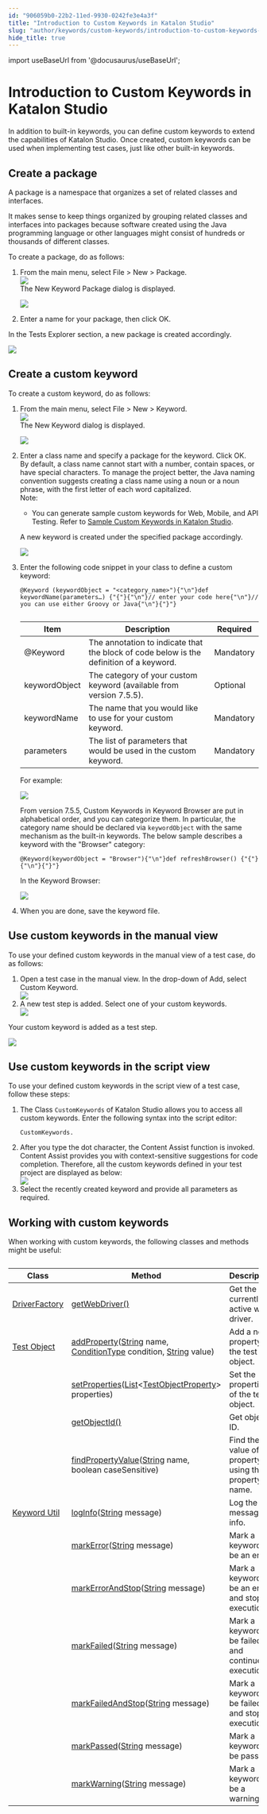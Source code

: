 ```yaml
---
id: "906059b0-22b2-11ed-9930-0242fe3e4a3f"
title: "Introduction to Custom Keywords in Katalon Studio"
slug: "author/keywords/custom-keywords/introduction-to-custom-keywords-in-katalon-studio"
hide_title: true
---
```

import useBaseUrl from '@docusaurus/useBaseUrl';


# <a id="id" class="anchor_top_offset"/><a id="ariaid-title1" class="anchor_top_offset"/>Introduction to Custom Keywords in <span xmlns="http://www.w3.org/1999/xhtml" className="ph">Katalon Studio</span> 

<p xmlns="http://www.w3.org/1999/xhtml" className="p">In addition to built-in keywords, you can define custom keywords to extend the capabilities of <span className="ph">Katalon Studio</span>. Once created, custom keywords can be used when implementing test cases, just like other built-in keywords.</p> 

## <a id="task-6304" class="anchor_top_offset"/>Create a package

<section xmlns="http://www.w3.org/1999/xhtml" className="section context"><p className="p">A package is a namespace that organizes     a set of related classes and interfaces. </p><p className="p">It makes sense to keep things organized by grouping related classes and interfaces into packages because software created using the Java programming language or other languages might consist of hundreds or thousands of different classes.</p><p className="p">To create a package, do as follows:</p></section> 
<ol xmlns="http://www.w3.org/1999/xhtml" className="ol steps"><li className="li step stepexpand"><span className="ph cmd">From the main menu, select <span className="ph uicontrol">File</span> &gt; <span className="ph uicontrol">New</span> &gt;       <span className="ph uicontrol">Package</span>.</span><div className="itemgroup info"><img className="image" width={700} src={useBaseUrl("/ca396da0-5e96-11ed-a602-0242cfbc79b5.png")} /></div><div className="itemgroup stepresult">The <span className="ph uicontrol">New         Keyword Package</span> dialog is displayed.<p className="p"><img className="image" width={500} src={useBaseUrl("/ca6845d0-5e96-11ed-a602-0242cfbc79b5.png")} /></p></div></li><li className="li step stepexpand"><span className="ph cmd">Enter a name for       your package, then click <span className="ph uicontrol">OK</span>.</span></li></ol> 
<section xmlns="http://www.w3.org/1999/xhtml" className="section result"><p className="p">In the <span className="ph uicontrol">Tests Explorer</span> section, a new package is created       accordingly.</p><p className="p"><img className="image" width={400} src={useBaseUrl("/ca2e4a10-5e96-11ed-a602-0242cfbc79b5.png")} /></p></section> 

## <a id="task-5120" class="anchor_top_offset"/>Create a custom keyword

<section xmlns="http://www.w3.org/1999/xhtml" className="section context">To create a custom keyword, do as follows:</section> 
<ol xmlns="http://www.w3.org/1999/xhtml" className="ol steps"><li className="li step stepexpand"><span className="ph cmd">From the main menu, select <span className="ph uicontrol">File</span> &gt; <span className="ph uicontrol">New</span> &gt;       <span className="ph uicontrol">Keyword</span>.</span><div className="itemgroup info"><img className="image" src={useBaseUrl("/ca49c150-5e96-11ed-a602-0242cfbc79b5.png")} /></div><div className="itemgroup stepresult">The <span className="ph uicontrol">New         Keyword</span> dialog is displayed. <p className="p"><img className="image" width={500} src={useBaseUrl("/ca618f10-5e96-11ed-a602-0242cfbc79b5.png")} /></p></div></li><li className="li step stepexpand"><span className="ph cmd">Enter a class name and specify a package for the       keyword. Click <span className="ph uicontrol">OK</span>.</span><div className="itemgroup info">By default, a class name cannot start with a number, contain       spaces, or have special characters. To  manage the       project better, the Java naming convention       suggests creating a class name using a noun or a noun phrase, with       the first letter of each word capitalized.</div><div className="itemgroup info"><div className="note note note_note"><span className="note__title">Note:</span> <ul className="ul"><li className="li"><p className="p">You can generate sample custom keywords for Web, Mobile, and API               Testing. Refer to <a className="xref" href="/docs/author/keywords/custom-keywords/sample-custom-keywords-in-katalon-studio">Sample Custom Keywords in <span className="ph">Katalon Studio</span></a>.</p></li></ul></div></div><div className="itemgroup stepresult"><p className="p">A new keyword is created under the         specified <span className="ph uicontrol">package</span> accordingly.</p><p className="p"><img className="image" width={400} src={useBaseUrl("/ca455480-5e96-11ed-a602-0242cfbc79b5.png")} /></p></div></li><li className="li step stepexpand"><span className="ph cmd">Enter the following code snippet in your class to define a       custom keyword:</span><div className="itemgroup info"><pre className="pre codeblock"><code>@Keyword (keywordObject = "&lt;category_name&gt;"){"\n"}def keywordName(parameters…) {"{"}{"\n"}// enter your code here{"\n"}// you can use either Groovy or Java{"\n"}{"}"}</code></pre><table className="table"><caption /><thead className="thead"><tr className><th className="entry anchor_top_offset" id="task-5120__entry__1">Item</th><th className="entry anchor_top_offset" id="task-5120__entry__2">Description</th><th className="entry anchor_top_offset" id="task-5120__entry__3">Required</th></tr></thead><tbody className="tbody"><tr className><td className="entry" headers="task-5120__entry__1 task-5120__entry__2 task-5120__entry__3 ">@Keyword</td><td className="entry" headers="task-5120__entry__1 task-5120__entry__2 task-5120__entry__3 ">The annotation to indicate that the block of code below is the               definition of a keyword.</td><td className="entry" headers="task-5120__entry__1 task-5120__entry__2 task-5120__entry__3 ">Mandatory</td></tr><tr className><td className="entry" headers="task-5120__entry__1 task-5120__entry__2 task-5120__entry__3 ">keywordObject</td><td className="entry" headers="task-5120__entry__1 task-5120__entry__2 task-5120__entry__3 ">The category of your custom keyword (available from version               7.5.5).</td><td className="entry" headers="task-5120__entry__1 task-5120__entry__2 task-5120__entry__3 ">Optional</td></tr><tr className><td className="entry" headers="task-5120__entry__1 task-5120__entry__2 task-5120__entry__3 ">keywordName</td><td className="entry" headers="task-5120__entry__1 task-5120__entry__2 task-5120__entry__3 ">The name that you would like to use for your custom               keyword.</td><td className="entry" headers="task-5120__entry__1 task-5120__entry__2 task-5120__entry__3 ">Mandatory</td></tr><tr className><td className="entry" headers="task-5120__entry__1 task-5120__entry__2 task-5120__entry__3 ">parameters</td><td className="entry" headers="task-5120__entry__1 task-5120__entry__2 task-5120__entry__3 ">The list of parameters that would be used in the custom               keyword.</td><td className="entry" headers="task-5120__entry__1 task-5120__entry__2 task-5120__entry__3 ">Mandatory</td></tr></tbody></table>For example:<p className="p"><img className="image" width={500} src={useBaseUrl("/ca294100-5e96-11ed-a602-0242cfbc79b5.png")} /></p></div><div className="itemgroup info"><div className="p">From version 7.5.5, Custom Keywords in Keyword         Browser are put in alphabetical order, and you can categorize them.         In particular, the category name should be declared via         <code className="ph codeph">keywordObject</code> with the same mechanism as the built-in         keywords. The below sample describes a keyword with the         "Browser" category:<pre className="pre codeblock"><code>@Keyword(keywordObject = "Browser"){"\n"}def refreshBrowser() {"{"}{"\n"}{"}"}</code></pre>In the <span className="ph uicontrol">Keyword Browser</span>:</div><p className="p"><img className="image" width={400} src={useBaseUrl("/ca64ea70-5e96-11ed-a602-0242cfbc79b5.png")} /></p></div></li><li className="li step stepexpand"><span className="ph cmd"> When you are       done, save the keyword file.</span></li></ol> 

## <a id="task-6812" class="anchor_top_offset"/>Use custom keywords in the manual view

<section xmlns="http://www.w3.org/1999/xhtml" className="section context"><p className="p">To use your defined custom keywords     in the manual view of a test case, do as follows:</p></section> 
<ol xmlns="http://www.w3.org/1999/xhtml" className="ol steps"><li className="li step stepexpand"><span className="ph cmd">Open a test case in the manual view. In the drop-down of <span className="ph uicontrol">Add</span>,   select <span className="ph uicontrol">Custom Keyword</span>.</span><div className="itemgroup info"><img className="image" width={400} src={useBaseUrl("/ca4e0710-5e96-11ed-a602-0242cfbc79b5.png")} /></div></li><li className="li step stepexpand"><span className="ph cmd">A new test step is added. Select one of your custom       keywords.</span><div className="itemgroup info"><img className="image" width={500} src={useBaseUrl("/ca769db0-5e96-11ed-a602-0242cfbc79b5.png")} /></div></li></ol> 
<section xmlns="http://www.w3.org/1999/xhtml" className="section result">Your custom keyword is added as a test step.<p className="p"><img className="image" width={700} src={useBaseUrl("/ca5de590-5e96-11ed-a602-0242cfbc79b5.png")} /></p></section> 

## <a id="task-1539" class="anchor_top_offset"/>Use custom keywords in the script view

<section xmlns="http://www.w3.org/1999/xhtml" className="section context"><p className="p"> To use your defined custom keywords in the script view of a test case, follow these steps:</p></section> 
<ol xmlns="http://www.w3.org/1999/xhtml" className="ol steps"><li className="li step stepexpand"><span className="ph cmd">The <span className="ph uicontrol">Class</span> <code className="ph codeph">CustomKeywords</code> of Katalon Studio allows you to access all custom keywords. Enter the following syntax into the script editor:</span><div className="itemgroup info"><pre className="pre codeblock"><code>CustomKeywords.</code></pre></div></li><li className="li step stepexpand"><span className="ph cmd">After you type the <span className="ph uicontrol">dot</span> character, the <span className="ph uicontrol">Content Assist</span> function is invoked. <span className="ph uicontrol">Content Assist</span> provides you with context-sensitive suggestions for code completion. Therefore, all the custom keywords defined in your test project are  displayed as below:</span><div className="itemgroup info"><img className="image" width={700} src={useBaseUrl("/ca51d7a0-5e96-11ed-a602-0242cfbc79b5.png")} /></div></li><li className="li step stepexpand"><span className="ph cmd">Select the recently created keyword and provide all parameters as required.</span></li></ol> 

## <a id="concept-5037" class="anchor_top_offset"/>Working with custom keywords

<p xmlns="http://www.w3.org/1999/xhtml" className="shortdesc">When working with custom keywords, the following classes and methods  might be useful:</p> 
<div xmlns="http://www.w3.org/1999/xhtml" className="p">
  <table className="table"><caption /><colgroup><col /><col /><col /></colgroup><thead className="thead"><tr className><th className="entry anchor_top_offset" id="concept-5037__entry__1">Class</th><th className="entry anchor_top_offset" id="concept-5037__entry__2">Method</th><th className="entry anchor_top_offset" id="concept-5037__entry__3">Description</th></tr></thead><tbody className="tbody"><tr className><td className="entry" headers="concept-5037__entry__1 concept-5037__entry__2 concept-5037__entry__3 "><a className="xref j-external-link" href="https://api-docs.katalon.com/com/kms/katalon/core/webui/driver/DriverFactory.html" target="_blank">DriverFactory</a></td><td className="entry" headers="concept-5037__entry__1 concept-5037__entry__2 concept-5037__entry__3 "><a className="xref j-external-link" href="https://api-docs.katalon.com/com/kms/katalon/core/webui/driver/DriverFactory.html#getWebDriver()" target="_blank">getWebDriver()</a></td><td className="entry" headers="concept-5037__entry__1 concept-5037__entry__2 concept-5037__entry__3 ">Get the currently active web driver.</td></tr><tr className><td className="entry" headers="concept-5037__entry__1 concept-5037__entry__2 concept-5037__entry__3 "><a className="xref j-external-link" href="https://api-docs.katalon.com/com/kms/katalon/core/testobject/TestObject.html" target="_blank">Test Object</a></td><td className="entry" headers="concept-5037__entry__1 concept-5037__entry__2 concept-5037__entry__3 "><a className="xref j-external-link" href="https://api-docs.katalon.com/com/kms/katalon/core/testobject/TestObject.html#addProperty(java.lang.String,%20com.kms.katalon.core.testobject.ConditionType,%20java.lang.String)" target="_blank">addProperty</a>(<a className="xref j-external-link" href="http://docs.oracle.com/javase/8/docs/api/java/lang/String.html" target="_blank">String</a> name, <a className="xref j-external-link" href="https://api-docs.katalon.com/com/kms/katalon/core/testobject/ConditionType.html" target="_blank">ConditionType</a> condition, <a className="xref j-external-link" href="http://docs.oracle.com/javase/8/docs/api/java/lang/String.html" target="_blank">String</a> value)</td><td className="entry" headers="concept-5037__entry__1 concept-5037__entry__2 concept-5037__entry__3 ">Add a new property to the test object.</td></tr><tr className><td className="entry" headers="concept-5037__entry__1 concept-5037__entry__2 concept-5037__entry__3 " /><td className="entry" headers="concept-5037__entry__1 concept-5037__entry__2 concept-5037__entry__3 "><a className="xref j-external-link" href="https://api-docs.katalon.com/com/kms/katalon/core/testobject/TestObject.html#setProperties(List)" target="_blank">setProperties</a>(<a className="xref j-external-link" href="http://docs.oracle.com/javase/8/docs/api/java/util/List.html" target="_blank">List</a>&lt;<a className="xref j-external-link" href="https://api-docs.katalon.com/com/kms/katalon/core/testobject/TestObjectProperty.html" target="_blank">TestObjectProperty</a>&gt; properties)</td><td className="entry" headers="concept-5037__entry__1 concept-5037__entry__2 concept-5037__entry__3 ">Set the properties of the test object.</td></tr><tr className><td className="entry" headers="concept-5037__entry__1 concept-5037__entry__2 concept-5037__entry__3 " /><td className="entry" headers="concept-5037__entry__1 concept-5037__entry__2 concept-5037__entry__3 "><a className="xref j-external-link" href="https://api-docs.katalon.com/com/kms/katalon/core/testobject/TestObject.html#getObjectId()" target="_blank">getObjectId()</a></td><td className="entry" headers="concept-5037__entry__1 concept-5037__entry__2 concept-5037__entry__3 ">Get object ID.</td></tr><tr className><td className="entry" headers="concept-5037__entry__1 concept-5037__entry__2 concept-5037__entry__3 " /><td className="entry" headers="concept-5037__entry__1 concept-5037__entry__2 concept-5037__entry__3 "> <a className="xref j-external-link" href="https://api-docs.katalon.com/com/kms/katalon/core/testobject/TestObject.html#findPropertyValue(java.lang.String,%20boolean)" target="_blank">findPropertyValue</a>(<a className="xref j-external-link" href="http://docs.oracle.com/javase/8/docs/api/java/lang/String.html" target="_blank">String</a> name, boolean caseSensitive)</td><td className="entry" headers="concept-5037__entry__1 concept-5037__entry__2 concept-5037__entry__3 ">Find the value of a property using the property name.</td></tr><tr className><td className="entry" headers="concept-5037__entry__1 concept-5037__entry__2 concept-5037__entry__3 "><a className="xref j-external-link" href="https://api-docs.katalon.com/com/kms/katalon/core/util/KeywordUtil.html" target="_blank">Keyword Util</a></td><td className="entry" headers="concept-5037__entry__1 concept-5037__entry__2 concept-5037__entry__3 "><a className="xref j-external-link" href="https://api-docs.katalon.com/com/kms/katalon/core/util/KeywordUtil.html#logInfo(java.lang.String)" target="_blank">logInfo</a>(<a className="xref j-external-link" href="http://docs.oracle.com/javase/8/docs/api/java/lang/String.html" target="_blank">String</a> message)</td><td className="entry" headers="concept-5037__entry__1 concept-5037__entry__2 concept-5037__entry__3 ">Log the message as info.</td></tr><tr className><td className="entry" headers="concept-5037__entry__1 concept-5037__entry__2 concept-5037__entry__3 " /><td className="entry" headers="concept-5037__entry__1 concept-5037__entry__2 concept-5037__entry__3 "><a className="xref j-external-link" href="https://api-docs.katalon.com/com/kms/katalon/core/util/KeywordUtil.html#markError(java.lang.String)" target="_blank">markError</a>(<a className="xref j-external-link" href="http://docs.oracle.com/javase/8/docs/api/java/lang/String.html" target="_blank">String</a> message)</td><td className="entry" headers="concept-5037__entry__1 concept-5037__entry__2 concept-5037__entry__3 ">Mark a keyword to be an error.</td></tr><tr className><td className="entry" headers="concept-5037__entry__1 concept-5037__entry__2 concept-5037__entry__3 " /><td className="entry" headers="concept-5037__entry__1 concept-5037__entry__2 concept-5037__entry__3 "><a className="xref j-external-link" href="https://api-docs.katalon.com/com/kms/katalon/core/util/KeywordUtil.html#markErrorAndStop(java.lang.String)" target="_blank">markErrorAndStop</a>(<a className="xref j-external-link" href="http://docs.oracle.com/javase/8/docs/api/java/lang/String.html" target="_blank">String</a> message)</td><td className="entry" headers="concept-5037__entry__1 concept-5037__entry__2 concept-5037__entry__3 ">Mark a keyword to be an error and stop execution.</td></tr><tr className><td className="entry" headers="concept-5037__entry__1 concept-5037__entry__2 concept-5037__entry__3 " /><td className="entry" headers="concept-5037__entry__1 concept-5037__entry__2 concept-5037__entry__3 "><a className="xref j-external-link" href="https://api-docs.katalon.com/com/kms/katalon/core/util/KeywordUtil.html#markFailed(java.lang.String)" target="_blank">markFailed</a>(<a className="xref j-external-link" href="http://docs.oracle.com/javase/8/docs/api/java/lang/String.html" target="_blank">String</a> message)</td><td className="entry" headers="concept-5037__entry__1 concept-5037__entry__2 concept-5037__entry__3 ">Mark a keyword to be failed and continue execution.</td></tr><tr className><td className="entry" headers="concept-5037__entry__1 concept-5037__entry__2 concept-5037__entry__3 " /><td className="entry" headers="concept-5037__entry__1 concept-5037__entry__2 concept-5037__entry__3 "><a className="xref j-external-link" href="https://api-docs.katalon.com/com/kms/katalon/core/util/KeywordUtil.html#markFailedAndStop(java.lang.String)" target="_blank">markFailedAndStop</a>(<a className="xref j-external-link" href="http://docs.oracle.com/javase/8/docs/api/java/lang/String.html" target="_blank">String</a> message)</td><td className="entry" headers="concept-5037__entry__1 concept-5037__entry__2 concept-5037__entry__3 ">Mark a keyword to be failed and stop execution.</td></tr><tr className><td className="entry" headers="concept-5037__entry__1 concept-5037__entry__2 concept-5037__entry__3 " /><td className="entry" headers="concept-5037__entry__1 concept-5037__entry__2 concept-5037__entry__3 "><a className="xref j-external-link" href="https://api-docs.katalon.com/com/kms/katalon/core/util/KeywordUtil.html#markPassed(java.lang.String)" target="_blank">markPassed</a>(<a className="xref j-external-link" href="http://docs.oracle.com/javase/8/docs/api/java/lang/String.html" target="_blank">String</a> message)</td><td className="entry" headers="concept-5037__entry__1 concept-5037__entry__2 concept-5037__entry__3 ">Mark a keyword to be passed.</td></tr><tr className><td className="entry" headers="concept-5037__entry__1 concept-5037__entry__2 concept-5037__entry__3 " /><td className="entry" headers="concept-5037__entry__1 concept-5037__entry__2 concept-5037__entry__3 "><a className="xref j-external-link" href="https://api-docs.katalon.com/com/kms/katalon/core/util/KeywordUtil.html#markWarning(java.lang.String)" target="_blank">markWarning</a>(<a className="xref j-external-link" href="http://docs.oracle.com/javase/8/docs/api/java/lang/String.html" target="_blank">String</a> message)</td><td className="entry" headers="concept-5037__entry__1 concept-5037__entry__2 concept-5037__entry__3 ">Mark a keyword to be a warning.</td></tr></tbody></table>
</div>
